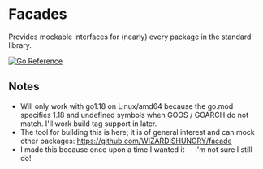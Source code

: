 # Facades

Provides mockable interfaces for (nearly) every package in the standard library.

[![Go Reference](https://pkg.go.dev/badge/jonwillia.ms/facades.svg)](https://pkg.go.dev/jonwillia.ms/facades)

## Notes

- Will only work with go1.18 on Linux/amd64 because the go.mod specifies 1.18 and undefined symbols when GOOS / GOARCH do not match.
I'll work build tag support in later.
- The tool for building this is here; it is of general interest and can mock other packages: https://github.com/WIZARDISHUNGRY/facade
- I made this because once upon a time I wanted it -- I'm not sure I still do!